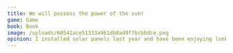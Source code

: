 ```yaml
---
title: We will possess the power of the sun!
game: Game
book: Book
image: /uploads/60541ace51333a961db8ad9f7bcbbdce.png
opinion: I installed solar panels last year and have been enjoying looking at how much electricity I've been generating. Unfortunately because I don't have a battery or car charger my setup didn't easily tell me how much I used internally or was sending back to the grid. So off to the internet I went to find a solution. After much searching I found the Shelly EM, this small device has two clamps you attach to your fuse board and then it wirelessly transmits the data either locally or to the cloud. With it I can now see what I generate, use internally and send to the grid. The app perfectly serviceable but doesn't do much for presenting the data well so the next challenge is how to automatically get the data into a spreadsheet for better visualization!
---
```


